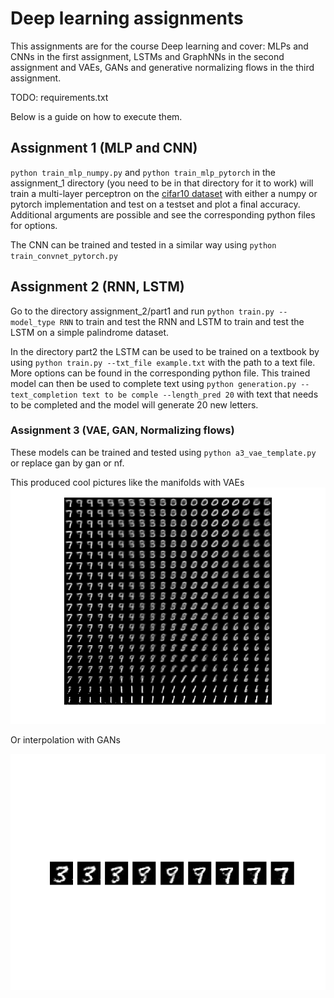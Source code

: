 # Deep learning assignments
This assignments are for the course Deep learning and cover: MLPs and CNNs in the first assignment, LSTMs and GraphNNs in the second assignment and 
VAEs, GANs and generative normalizing flows in the third assignment. 

TODO: requirements.txt

Below is a guide on how to execute them. 

## Assignment 1 (MLP and CNN)

`python train_mlp_numpy.py` and `python train_mlp_pytorch` in the assignment_1 directory (you need to be in that directory for it to work) 
will train a multi-layer perceptron on the [cifar10 dataset](http://www.cs.toronto.edu/~kriz/cifar.html) with either a numpy or pytorch implementation and test on a testset and plot a final accuracy. 
Additional arguments are possible and see the corresponding python files for options.

The CNN can be trained and tested in a similar way using `python train_convnet_pytorch.py`

## Assignment 2 (RNN, LSTM)
Go to the directory assignment_2/part1 and run `python train.py --model_type RNN` to train and test the RNN and LSTM to train and test the LSTM 
on a simple palindrome dataset.

In the directory part2 the LSTM can be used to be trained on a textbook by using `python train.py --txt_file example.txt` with the path to a text file. More options
can be found in the corresponding python file. This trained model can then be used to complete text using 
`python generation.py --text_completion text to be comple --length_pred 20`
with text that needs to be completed and the model will generate 20 new letters.

### Assignment 3 (VAE, GAN, Normalizing flows)
These models can be trained and tested using
`python a3_vae_template.py` or replace gan by gan or nf. 

This produced cool pictures like the manifolds with VAEs
![](https://github.com/RaymondKoopmanschap/DL_assignment_code/blob/master/assignment_3/code/manifold.png?raw=true)

Or interpolation with GANs

![](https://github.com/RaymondKoopmanschap/DL_assignment_code/blob/master/assignment_3/code/images/interpolation.png?raw=true)






